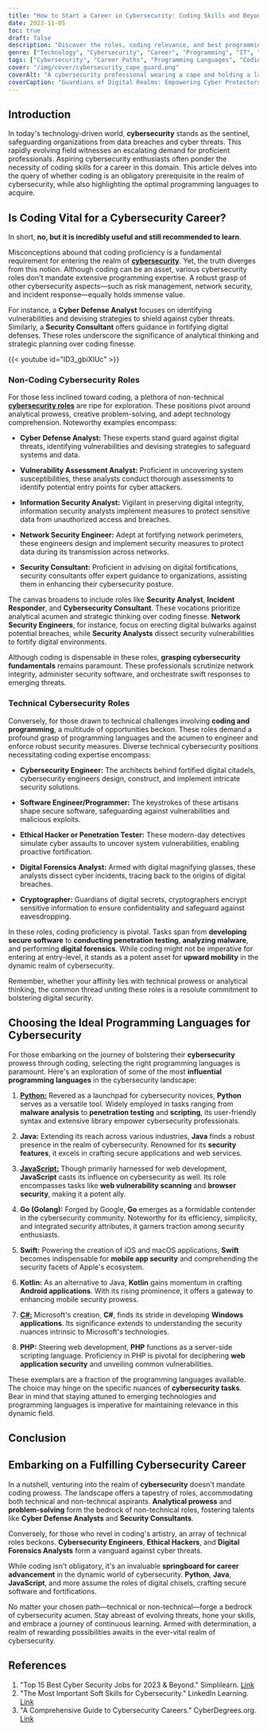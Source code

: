 ```yaml
---
title: "How to Start a Career in Cybersecurity: Coding Skills and Beyond"
date: 2023-11-05
toc: true
draft: false
description: "Discover the roles, coding relevance, and best programming languages in cybersecurity. Choose your path."
genre: ["Technology", "Cybersecurity", "Career", "Programming", "IT", "Skills", "Opportunities", "Learning", "Coding", "Digital"]
tags: ["Cybersecurity", "Career Paths", "Programming Languages", "Coding Skills", "Non-Technical Roles", "Technical Roles", "IT Careers", "Technology Trends", "Security Analysis", "Network Security", "Python", "Java", "JavaScript", "Go", "Swift", "Kotlin", "C#", "PHP", "Data Protection", "Digital Forensics", "Ethical Hacking", "Software Development", "Cyber Defense", "Network Engineering", "Security Consulting", "Skill Development", "Information Security", "Threat Detection", "Incident Response", "Coding for Security"]
cover: "/img/cover/cybersecurity_cape_guard.png"
coverAlt: "A cybersecurity professional wearing a cape and holding a laptop, standing guard against digital threats."
coverCaption: "Guardians of Digital Realms: Empowering Cyber Protectors!"
---
```


## Introduction

In today's technology-driven world, **cybersecurity** stands as the sentinel, safeguarding organizations from data breaches and cyber threats. This rapidly evolving field witnesses an escalating demand for proficient professionals. Aspiring cybersecurity enthusiasts often ponder the necessity of coding skills for a career in this domain. This article delves into the query of whether coding is an obligatory prerequisite in the realm of cybersecurity, while also highlighting the optimal programming languages to acquire.

## Is Coding Vital for a Cybersecurity Career?

In short, **no, but it is incredibly useful and still recommended to learn**.

Misconceptions abound that coding proficiency is a fundamental requirement for entering the realm of [**cybersecurity**](https://simeononsecurity.ch/cyber-security-career-playbook-start/). Yet, the truth diverges from this notion. Although coding can be an asset, various cybersecurity roles don't mandate extensive programming expertise. A robust grasp of other cybersecurity aspects—such as risk management, network security, and incident response—equally holds immense value. 

For instance, a **Cyber Defense Analyst** focuses on identifying vulnerabilities and devising strategies to shield against cyber threats. Similarly, a **Security Consultant** offers guidance in fortifying digital defenses. These roles underscore the significance of analytical thinking and strategic planning over coding finesse.

{{< youtube id="ID3_gbiXIUc" >}}

### Non-Coding Cybersecurity Roles

For those less inclined toward coding, a plethora of non-technical [**cybersecurity roles**](https://simeononsecurity.ch/articles/top-five-cybersecurity-certifications-for-business-professionals/) are ripe for exploration. These positions pivot around analytical prowess, creative problem-solving, and adept technology comprehension. Noteworthy examples encompass:

- **Cyber Defense Analyst:** These experts stand guard against digital threats, identifying vulnerabilities and devising strategies to safeguard systems and data.

- **Vulnerability Assessment Analyst:** Proficient in uncovering system susceptibilities, these analysts conduct thorough assessments to identify potential entry points for cyber attackers.

- **Information Security Analyst:** Vigilant in preserving digital integrity, information security analysts implement measures to protect sensitive data from unauthorized access and breaches.

- **Network Security Engineer:** Adept at fortifying network perimeters, these engineers design and implement security measures to protect data during its transmission across networks.

- **Security Consultant:** Proficient in advising on digital fortifications, security consultants offer expert guidance to organizations, assisting them in enhancing their cybersecurity posture.

The canvas broadens to include roles like **Security Analyst**, **Incident Responder**, and **Cybersecurity Consultant**. These vocations prioritize analytical acumen and strategic thinking over coding finesse. **Network Security Engineers**, for instance, focus on erecting digital bulwarks against potential breaches, while **Security Analysts** dissect security vulnerabilities to fortify digital environments.

Although coding is dispensable in these roles, **grasping cybersecurity fundamentals** remains paramount. These professionals scrutinize network integrity, administer security software, and orchestrate swift responses to emerging threats.

### Technical Cybersecurity Roles

Conversely, for those drawn to technical challenges involving **coding and programming**, a multitude of opportunities beckon. These roles demand a profound grasp of programming languages and the acumen to engineer and enforce robust security measures. Diverse technical cybersecurity positions necessitating coding expertise encompass:

- **Cybersecurity Engineer:** The architects behind fortified digital citadels, cybersecurity engineers design, construct, and implement intricate security solutions.

- **Software Engineer/Programmer:** The keystrokes of these artisans shape secure software, safeguarding against vulnerabilities and malicious exploits.

- **Ethical Hacker or Penetration Tester:** These modern-day detectives simulate cyber assaults to uncover system vulnerabilities, enabling proactive fortification.

- **Digital Forensics Analyst:** Armed with digital magnifying glasses, these analysts dissect cyber incidents, tracing back to the origins of digital breaches.

- **Cryptographer:** Guardians of digital secrets, cryptographers encrypt sensitive information to ensure confidentiality and safeguard against eavesdropping.

In these roles, coding proficiency is pivotal. Tasks span from **developing secure software** to **conducting penetration testing**, **analyzing malware**, and performing **digital forensics**. While coding might not be imperative for entering at entry-level, it stands as a potent asset for **upward mobility** in the dynamic realm of cybersecurity.

Remember, whether your affinity lies with technical prowess or analytical thinking, the common thread uniting these roles is a resolute commitment to bolstering digital security.

## Choosing the Ideal Programming Languages for Cybersecurity

For those embarking on the journey of bolstering their **cybersecurity** prowess through coding, selecting the right programming languages is paramount. Here's an exploration of some of the most **influential programming languages** in the cybersecurity landscape:

1. [**Python:**](https://simeononsecurity.ch/articles/secure-coding-standards-for-python/) Revered as a launchpad for cybersecurity novices, **Python** serves as a versatile tool. Widely employed in tasks ranging from **malware analysis** to **penetration testing** and **scripting**, its user-friendly syntax and extensive library empower cybersecurity professionals.

2. **Java:** Extending its reach across various industries, **Java** finds a robust presence in the realm of cybersecurity. Renowned for its **security features**, it excels in crafting secure applications and web services.

3. [**JavaScript:**](https://simeononsecurity.ch/articles/getting-in-to-website-development-with-html-css-javascript-for-beginners/) Though primarily harnessed for web development, **JavaScript** casts its influence on cybersecurity as well. Its role encompasses tasks like **web vulnerability scanning** and **browser security**, making it a potent ally.

4. **Go (Golang):** Forged by Google, **Go** emerges as a formidable contender in the cybersecurity community. Noteworthy for its efficiency, simplicity, and integrated security attributes, it garners traction among security enthusiasts.

5. **Swift:** Powering the creation of iOS and macOS applications, **Swift** becomes indispensable for **mobile app security** and comprehending the security facets of Apple's ecosystem.

6. **Kotlin:** As an alternative to Java, **Kotlin** gains momentum in crafting **Android applications**. With its rising prominence, it offers a gateway to enhancing mobile security prowess.

7. [**C#:**](https://simeononsecurity.ch/articles/secure-coding-standards-for-c-sharp/) Microsoft's creation, **C#**, finds its stride in developing **Windows applications**. Its significance extends to understanding the security nuances intrinsic to Microsoft's technologies.

8. **PHP:** Steering web development, **PHP** functions as a server-side scripting language. Proficiency in PHP is pivotal for deciphering **web application security** and unveiling common vulnerabilities.

These exemplars are a fraction of the programming languages available. The choice may hinge on the specific nuances of **cybersecurity tasks**. Bear in mind that staying attuned to emerging technologies and programming languages is imperative for maintaining relevance in this dynamic field.


## Conclusion

## Embarking on a Fulfilling Cybersecurity Career

In a nutshell, venturing into the realm of **cybersecurity** doesn't mandate coding prowess. The landscape offers a tapestry of roles, accommodating both technical and non-technical aspirants. **Analytical prowess** and **problem-solving** form the bedrock of non-technical roles, fostering talents like **Cyber Defense Analysts** and **Security Consultants**.

Conversely, for those who revel in coding's artistry, an array of technical roles beckons. **Cybersecurity Engineers**, **Ethical Hackers**, and **Digital Forensics Analysts** form a vanguard against cyber threats.

While coding isn't obligatory, it's an invaluable **springboard for career advancement** in the dynamic world of cybersecurity. **Python**, **Java**, **JavaScript**, and more assume the roles of digital chisels, crafting secure software and fortifications.

No matter your chosen path—technical or non-technical—forge a bedrock of cybersecurity acumen. Stay abreast of evolving threats, hone your skills, and embrace a journey of continuous learning. Armed with determination, a realm of rewarding possibilities awaits in the ever-vital realm of cybersecurity.

## References

1. "Top 15 Best Cyber Security Jobs for 2023 & Beyond." Simplilearn. [Link](https://www.simplilearn.com/tutorials/cyber-security-tutorial/cyber-security-jobs)
2. "The Most Important Soft Skills for Cybersecurity." LinkedIn Learning. [Link](https://www.linkedin.com/learning/cybersecurity-foundations-2/the-most-important-soft-skills-for-cybersecurity)
3. "A Comprehensive Guide to Cybersecurity Careers." CyberDegrees.org. [Link](https://www.cyberdegrees.org/jobs/)